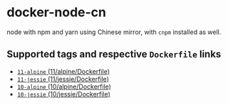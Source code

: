 # docker-node-cn
node with npm and yarn using Chinese mirror,
with `cnpm` installed as well.

## Supported tags and respective `Dockerfile` links
- [`11-alpine` (11/alpine/Dockerfile)](https://github.com/Abreto/docker-node-cn/blob/master/11/alpine/Dockerfile)
- [`11-jessie` (11/jessie/Dockerfile)](https://github.com/Abreto/docker-node-cn/blob/master/11/jessie/Dockerfile)
- [`10-alpine` (10/alpine/Dockerfile)](https://github.com/Abreto/docker-node-cn/blob/master/10/alpine/Dockerfile)
- [`10-jessie` (10/jessie/Dockerfile)](https://github.com/Abreto/docker-node-cn/blob/master/10/jessie/Dockerfile)
